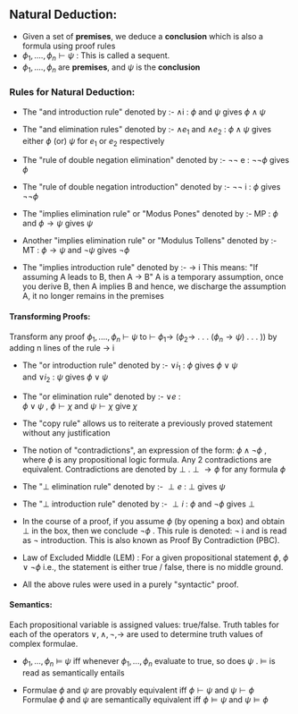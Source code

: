 ## Natural Deduction:

-  Given a set of **premises**, we deduce a **conclusion** which is also a formula using proof rules
-  $\phi_1,....,\phi_n \vdash \psi$  : This is called a sequent.   
-  $\phi_1,....,\phi_n$  are **premises**, and $\psi$ is the **conclusion** 

### Rules for Natural Deduction:

- The "and introduction rule" denoted by :-  $\land$i  :  $\phi$ and $\psi$  gives $\phi\land\psi$ 

- The "and elimination rules" denoted by :- $\land e_1$ and $\land e_2$  :  $\phi\land\psi$  gives either  $\phi$  (or)  $\psi$  for $e_1$ or $e_2$ respectively

- The "rule of double negation elimination" denoted by :-  $\neg\neg$ e  :  $\neg\neg\phi$  gives $\phi$

- The "rule of double negation introduction" denoted by :-  $\neg\neg$ i  :  $\phi$ gives $\neg\neg\phi$ 

- The "implies elimination rule" or "Modus Pones" denoted by :- MP :   $\phi$  and  $\phi\to\psi$  gives  $\psi$

- Another "implies elimination rule" or "Modulus Tollens" denoted by :- MT :  $\phi\to\psi$  and  $\neg \psi$  gives  $\neg \phi$ 

- The "implies introduction rule" denoted by :-  $\to$ i
This means:  "If assuming A leads to B, then  A $\to$ B"
A is a temporary assumption, once you derive B, then A implies B and hence, we discharge the assumption A, it no longer remains in the premises
#### Transforming Proofs:
Transform any proof  $\phi_1,....,\phi_n$ $\vdash$ $\psi$  to 
	$\vdash$ $\phi_1\to$ ($\phi_2\to$ . . . ($\phi_n\to\psi$) . . . ))  by adding n lines of the rule  $\to$ i



- The "or introduction rule" denoted by :-  $\lor i_1$  :   $\phi$  gives  $\phi \lor \psi$   
	and  $\lor i_2$  :  $\psi$  gives  $\phi\lor\psi$ 

- The "or elimination rule" denoted by :-  $\lor e$  :   
	$\phi\lor\psi$  ,  $\phi\vdash\chi$  and   $\psi\vdash\chi$   give   $\chi$

- The "copy rule" allows us to reiterate a previously proved statement without any justification

-  The notion of "contradictions", an expression of the form:  $\phi \land \neg\phi$ , where $\phi$ is any propositional logic formula. Any 2 contradictions are equivalent. Contradictions are denoted by $\perp$ . 
	$\perp$  $\to\phi$  for any formula $\phi$ 

 - The "$\perp$ elimination rule" denoted by :-  $\perp e$  :  $\perp$  gives  $\psi$ 
 
 - The  "$\perp$ introduction rule" denoted by :-  $\perp i$  :  $\phi$ and $\neg\phi$   gives   $\perp$ 

 -  In the course of a proof, if you assume $\phi$  (by opening a box) and obtain $\perp$ in the box, then we conclude $\neg\phi$ .  This rule is denoted:  $\neg$ i  and is read as  $\neg$ introduction. This is also known as Proof By Contradiction (PBC).
 
 -  Law of Excluded Middle (LEM) :  For a given propositional statement  $\phi$,  $\phi \lor \neg\phi$  i.e., the statement is either true / false, there is no middle ground.

 - All the above rules were used in a purely "syntactic" proof.
 
####  Semantics:
Each propositional variable is assigned values: true/false. Truth tables for each of the operators $\lor, \land, \neg, \to$ are used to determine truth values of complex formulae.

-   $\phi_1,...,\phi_n$  $\models$  $\psi$  iff whenever  $\phi_1,...,\phi_n$  evaluate to true, so does  $\psi$ .
	$\models$  is read as semantically entails

-  Formulae  $\phi$ and $\psi$  are provably equivalent  iff  $\phi\vdash\psi$  and  $\psi\vdash\phi$ 
	Formulae  $\phi$ and $\psi$  are semantically equivalent iff  $\phi\models\psi$ and $\psi\models\phi$ 